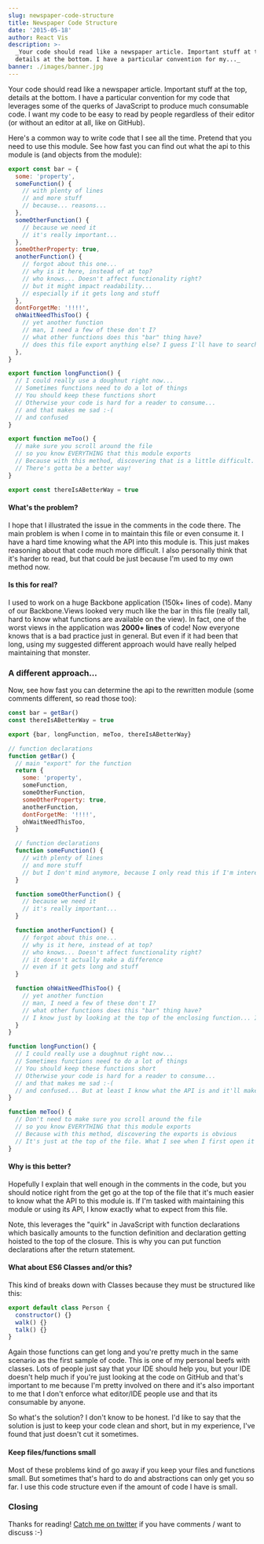 ```yaml
---
slug: newspaper-code-structure
title: Newspaper Code Structure
date: '2015-05-18'
author: React Vis
description: >-
  _Your code should read like a newspaper article. Important stuff at the top,
  details at the bottom. I have a particular convention for my..._
banner: ./images/banner.jpg
---
```


Your code should read like a newspaper article. Important stuff at the top,
details at the bottom. I have a particular convention for my code that leverages
some of the querks of JavaScript to produce much consumable code. I want my code
to be easy to read by people regardless of their editor (or without an editor at
all, like on GitHub).

Here's a common way to write code that I see all the time. Pretend that you need
to use this module. See how fast you can find out what the api to this module is
(and objects from the module):

```js
export const bar = {
  some: 'property',
  someFunction() {
    // with plenty of lines
    // and more stuff
    // because... reasons...
  },
  someOtherFunction() {
    // because we need it
    // it's really important...
  },
  someOtherProperty: true,
  anotherFunction() {
    // forgot about this one...
    // why is it here, instead of at top?
    // who knows... Doesn't affect functionality right?
    // but it might impact readability...
    // especially if it gets long and stuff
  },
  dontForgetMe: '!!!!',
  ohWaitNeedThisToo() {
    // yet another function
    // man, I need a few of these don't I?
    // what other functions does this "bar" thing have?
    // does this file export anything else? I guess I'll have to search around and find out...
  },
}

export function longFunction() {
  // I could really use a doughnut right now...
  // Sometimes functions need to do a lot of things
  // You should keep these functions short
  // Otherwise your code is hard for a reader to consume...
  // and that makes me sad :-(
  // and confused
}

export function meToo() {
  // make sure you scroll around the file
  // so you know EVERYTHING that this module exports
  // Because with this method, discovering that is a little difficult.
  // There's gotta be a better way!
}

export const thereIsABetterWay = true
```

#### What's the problem?

I hope that I illustrated the issue in the comments in the code there. The main
problem is when I come in to maintain this file or even consume it. I have a
hard time knowing what the API into this module is. This just makes reasoning
about that code much more difficult. I also personally think that it's harder to
read, but that could be just because I'm used to my own method now.

#### Is this for real?

I used to work on a huge Backbone application (150k+ lines of code). Many of our
Backbone.Views looked very much like the bar in this file (really tall, hard to
know what functions are available on the view). In fact, one of the worst views
in the application was **2000+ lines** of code! Now everyone knows that is a bad
practice just in general. But even if it had been that long, using my suggested
different approach would have really helped maintaining that monster.

### A different approach...

Now, see how fast you can determine the api to the rewritten module (some
comments different, so read those too):

```js
const bar = getBar()
const thereIsABetterWay = true

export {bar, longFunction, meToo, thereIsABetterWay}

// function declarations
function getBar() {
  // main "export" for the function
  return {
    some: 'property',
    someFunction,
    someOtherFunction,
    someOtherProperty: true,
    anotherFunction,
    dontForgetMe: '!!!!',
    ohWaitNeedThisToo,
  }

  // function declarations
  function someFunction() {
    // with plenty of lines
    // and more stuff
    // but I don't mind anymore, because I only read this if I'm interested in it
  }

  function someOtherFunction() {
    // because we need it
    // it's really important...
  }

  function anotherFunction() {
    // forgot about this one...
    // why is it here, instead of at top?
    // who knows... Doesn't affect functionality right?
    // it doesn't actually make a difference
    // even if it gets long and stuff
  }

  function ohWaitNeedThisToo() {
    // yet another function
    // man, I need a few of these don't I?
    // what other functions does this "bar" thing have?
    // I know just by looking at the top of the enclosing function... It's obvious... Important stuff at top, details at bottom
  }
}

function longFunction() {
  // I could really use a doughnut right now...
  // Sometimes functions need to do a lot of things
  // You should keep these functions short
  // Otherwise your code is hard for a reader to consume...
  // and that makes me sad :-(
  // and confused... But at least I know what the API is and it'll make consuming and maintaining this file much easier
}

function meToo() {
  // Don't need to make sure you scroll around the file
  // so you know EVERYTHING that this module exports
  // Because with this method, discovering the exports is obvious
  // It's just at the top of the file. What I see when I first open it up
}
```

#### Why is this better?

Hopefully I explain that well enough in the comments in the code, but you should
notice right from the get go at the top of the file that it's much easier to
know what the API to this module is. If I'm tasked with maintaining this module
or using its API, I know exactly what to expect from this file.

Note, this leverages the "quirk" in JavaScript with function declarations which
basically amounts to the function definition and declaration getting hoisted to
the top of the closure. This is why you can put function declarations after the
return statement.

#### What about ES6 Classes and/or this?

This kind of breaks down with Classes because they must be structured like this:

```js
export default class Person {
  constructor() {}
  walk() {}
  talk() {}
}
```

Again those functions can get long and you're pretty much in the same scenario
as the first sample of code. This is one of my personal beefs with classes. Lots
of people just say that your IDE should help you, but your IDE doesn't help much
if you're just looking at the code on GitHub and that's important to me because
I'm pretty involved on there and it's also important to me that I don't enforce
what editor/IDE people use and that its consumable by anyone.

So what's the solution? I don't know to be honest. I'd like to say that the
solution is just to keep your code clean and short, but in my experience, I've
found that just doesn't cut it sometimes.

#### Keep files/functions small

Most of these problems kind of go away if you keep your files and functions
small. But sometimes that's hard to do and abstractions can only get you so far.
I use this code structure even if the amount of code I have is small.

### Closing

Thanks for reading! [Catch me on twitter](https://twitter.com/react-vis) if you
have comments / want to discuss :-)
